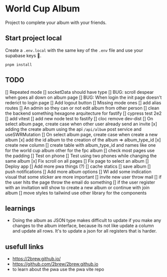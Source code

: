 # World Cup Album

Project to complete your album with your friends.

## Start project local
Create a `.env.local` with the same key of the `.env` file and use your supabase keys 🤙.
```
pnpm install
```

## TODO

[] Repeated mode
    [] socketData should have type
[] BUG: scroll despear when goes all down on album page
[] BUG: When login the init page doesn't rederict to login page
[] Add logout button
[] Missing mode ones
[] add alias routes
[] An admin so they can or not edit album from other person
[] clean the backend something hexagone arquitecture for fastify
[] cypress test 2e2
[] add vitest
[] add new node test to fastify
[] cloc remove dev-dist
[] On select album page, create case when other user already send an invite
    [x] adding the create album using the api `/api/album` post service and useSWRMutation
[] On select album page, create case when create a new album
    [x] add the id album to the creation of the album => album_type_id
    [x] create new column
    [] create table with album_type_id and names like one for the world cup album other for the fpc album
[] check most pages use the padding
[] Test on phone 
[] Test using two phones while changing the same album
[x] Fix scroll on all pages
[] Fix page to select an album
[] Deploy app
[] Add more pwa things (?)
    [] cache statics
    [] save album
    [] push notifications
[] Add more album options
[] WI add some indication visual that some sticker are more important
[] invite new user throw mail
    [] if the user hits the page throw the email do something
    [] if the user register with an invitation will show to create a new album or continue with join album
[] move styles to tailwind use other library for the components

## learnings
- Doing the album as JSON type makes difficult to update if you make any changes to the album interface, because its not like update
a column and update all rows. It's to update a json for all registers that is harder.

## usefull links
- https://2brew.github.io/
- https://github.com/2brew/2brew.github.io
- to learn about the pwa use the pwa vite repo

